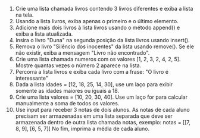 
1. Crie uma lista chamada livros contendo 3 livros diferentes e exiba a lista na tela.
2. Usando a lista livros, exiba apenas o primeiro e o último elemento.
3. Adicione mais dois livros à lista livros usando o método append() e exiba a lista atualizada.
4. Insira o livro "Duna" na segunda posição da lista livros usando insert().
5. Remova o livro "Silêncio dos inocentes" da lista usando remove(). Se ele não existir, exiba a mensagem "Livro não encontrado".
6. Crie uma lista chamada numeros com os valores [1, 2, 3, 2, 4, 2, 5].
Mostre quantas vezes o número 2 aparece na lista.
7. Percorra a lista livros e exiba cada livro com a frase: "O livro <nome do livro> é interessante"
8. Dada a lista idades = [12, 18, 25, 14, 30], use um laço para exibir somente as idades maiores ou iguais a 18.
9. Crie uma lista valores = [10, 20, 30, 40]. Use um laço for para calcular manualmente a soma de todos os valores.
10. Use input para receber 3 notas de dois alunos. As notas de cada aluno precisam ser armazenadas em uma lista separada que deve ser armazenada dentro de outra lista chamada notas, exemplo:
notas = [[7, 8, 9], [6, 5, 7]]
No fim, imprima a média de cada aluno.



